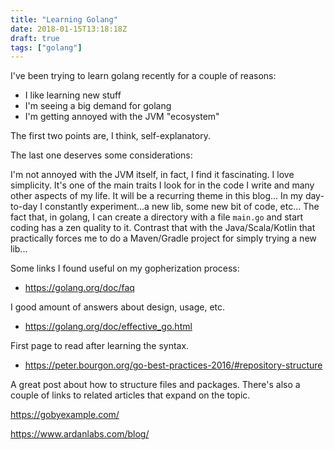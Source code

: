 ```yaml
---
title: "Learning Golang"
date: 2018-01-15T13:18:18Z
draft: true
tags: ["golang"]
---
```


I've been trying to learn golang recently for a couple of reasons:
- I like learning new stuff
- I'm seeing a big demand for golang
- I'm getting annoyed with the JVM "ecosystem"

The first two points are, I think, self-explanatory.

The last one deserves some considerations:

I'm not annoyed with the JVM itself, in fact, I find it fascinating.
I love simplicity. It's one of the main traits I look for in the code I write and many other aspects of my life. It will be a recurring theme in this blog...
In my day-to-day I constantly experiment...a new lib, some new bit of code, etc...
The fact that, in golang, I can create a directory with a file `main.go` and start coding has a zen quality to it.
Contrast that with the Java/Scala/Kotlin that practically forces me to do a Maven/Gradle project for simply trying a new lib...



Some links I found useful on my gopherization process:

- https://golang.org/doc/faq

I good amount of answers about design, usage, etc.

- https://golang.org/doc/effective_go.html

First page to read after learning the syntax.

- https://peter.bourgon.org/go-best-practices-2016/#repository-structure

A great post about how to structure files and packages.
There's also a couple of links to related articles that expand on the topic.


https://gobyexample.com/

https://www.ardanlabs.com/blog/
